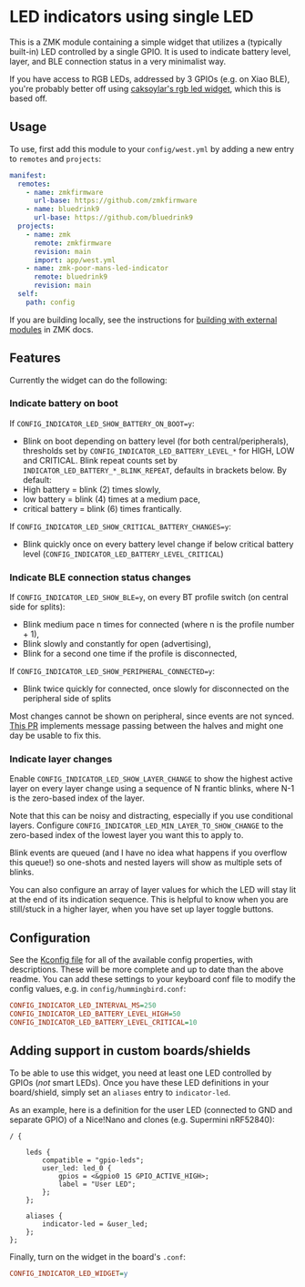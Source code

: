 # LED indicators using single LED

This is a ZMK module containing a simple widget that utilizes a (typically built-in) LED controlled by a single GPIO.
It is used to indicate battery level, layer, and BLE connection status in a very minimalist way.

If you have access to RGB LEDs, addressed by 3 GPIOs (e.g. on Xiao BLE), you're probably better off using [caksoylar's rgb led widget](https://github.com/caksoylar/zmk-rgbled-widget/), which this is based off.

## Usage

To use, first add this module to your `config/west.yml` by adding a new entry to `remotes` and `projects`:

```yaml west.yml
manifest:
  remotes:
    - name: zmkfirmware
      url-base: https://github.com/zmkfirmware
    - name: bluedrink9
      url-base: https://github.com/bluedrink9
  projects:
    - name: zmk
      remote: zmkfirmware
      revision: main
      import: app/west.yml
    - name: zmk-poor-mans-led-indicator
      remote: bluedrink9
      revision: main
  self:
    path: config
```

If you are building locally, see the instructions for [building with external modules](https://zmk.dev/docs/development/build-flash#building-with-external-modules)
in ZMK docs.

## Features

Currently the widget can do the following:

### Indicate battery on boot

If `CONFIG_INDICATOR_LED_SHOW_BATTERY_ON_BOOT=y`:

- Blink on boot depending on battery level (for both central/peripherals), thresholds set by `CONFIG_INDICATOR_LED_BATTERY_LEVEL_*` for HIGH, LOW and CRITICAL. Blink repeat counts set by `INDICATOR_LED_BATTERY_*_BLINK_REPEAT`, defaults in brackets below.
By default:
- High battery = blink (2) times slowly,
- low battery = blink (4) times at a medium pace,
- critical battery = blink (6) times frantically.

If `CONFIG_INDICATOR_LED_SHOW_CRITICAL_BATTERY_CHANGES=y`:

- Blink quickly once on every battery level change if below critical battery level (`CONFIG_INDICATOR_LED_BATTERY_LEVEL_CRITICAL`)

### Indicate BLE connection status changes

If `CONFIG_INDICATOR_LED_SHOW_BLE=y`, on every BT profile switch (on central side for splits):
- Blink medium pace n times for connected (where n is the profile number + 1),
- Blink slowly and constantly for open (advertising),
- Blink for a second one time if the profile is disconnected,

If `CONFIG_INDICATOR_LED_SHOW_PERIPHERAL_CONNECTED=y`:
- Blink twice quickly for connected, once slowly for disconnected on the peripheral side of splits

Most changes cannot be shown on peripheral, since events are not synced.
[This PR](https://github.com/zmkfirmware/zmk/pull/2036) implements message passing
between the halves and might one day be usable to fix this.

### Indicate layer changes

Enable `CONFIG_INDICATOR_LED_SHOW_LAYER_CHANGE` to show the highest active layer on every layer change
using a sequence of N frantic blinks, where N-1 is the zero-based index of the layer.

Note that this can be noisy and distracting, especially if you use conditional layers.
Configure `CONFIG_INDICATOR_LED_MIN_LAYER_TO_SHOW_CHANGE` to the
zero-based index of the lowest layer you want this to apply to.

Blink events are queued (and I have no idea what happens if you
overflow this queue!) so one-shots and nested layers will show as
multiple sets of blinks.

You can also configure an array of layer values for which the LED
will stay lit at the end of its indication sequence. This is
helpful to know when you are still/stuck in a higher layer, when
you have set up layer toggle buttons.

## Configuration

See the [Kconfig file](Kconfig) for all of the available config properties, with descriptions. These will be more complete and up to date than the above readme.
You can add these settings to your keyboard conf file to modify the config values, e.g. in `config/hummingbird.conf`:

```ini
CONFIG_INDICATOR_LED_INTERVAL_MS=250
CONFIG_INDICATOR_LED_BATTERY_LEVEL_HIGH=50
CONFIG_INDICATOR_LED_BATTERY_LEVEL_CRITICAL=10
```

## Adding support in custom boards/shields

To be able to use this widget, you need at least one LED controlled by GPIOs (_not_ smart LEDs).
Once you have these LED definitions in your board/shield, simply set an `aliases` entry to `indicator-led`.

As an example, here is a definition for the user LED (connected to GND and separate GPIO) of a Nice!Nano and clones (e.g. Supermini nRF52840):

```dts
/ {

    leds {
        compatible = "gpio-leds";
        user_led: led_0 {
            gpios = <&gpio0 15 GPIO_ACTIVE_HIGH>;
            label = "User LED";
        };
    };

    aliases {
        indicator-led = &user_led;
    };
};
```

Finally, turn on the widget in the board's `.conf`:

```ini
CONFIG_INDICATOR_LED_WIDGET=y
```

